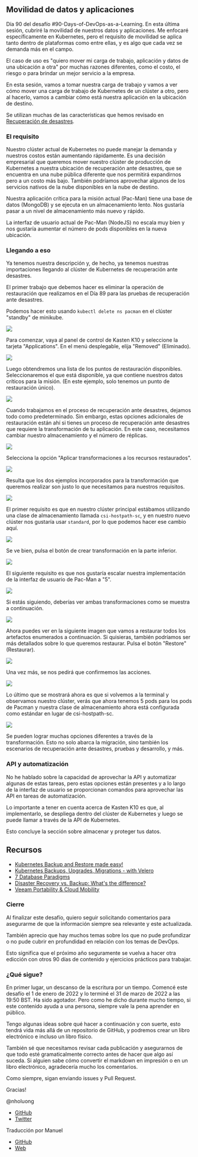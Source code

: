 ## Movilidad de datos y aplicaciones

Día 90 del desafío #90-Days-of-DevOps-as-a-Learning. En esta última sesión, cubriré la movilidad de nuestros datos y aplicaciones. Me enfocaré específicamente en Kubernetes, pero el requisito de movilidad se aplica tanto dentro de plataformas como entre ellas, y es algo que cada vez se demanda más en el campo.

El caso de uso es "quiero mover mi carga de trabajo, aplicación y datos de una ubicación a otra" por muchas razones diferentes, como el costo, el riesgo o para brindar un mejor servicio a la empresa.

En esta sesión, vamos a tomar nuestra carga de trabajo y vamos a ver cómo mover una carga de trabajo de Kubernetes de un clúster a otro, pero al hacerlo, vamos a cambiar cómo está nuestra aplicación en la ubicación de destino.

Se utilizan muchas de las características que hemos revisado en [Recuperación de desastres](day89.md).

### **El requisito**

Nuestro clúster actual de Kubernetes no puede manejar la demanda y nuestros costos están aumentando rápidamente. Es una decisión empresarial que queremos mover nuestro clúster de producción de Kubernetes a nuestra ubicación de recuperación ante desastres, que se encuentra en una nube pública diferente que nos permitirá expandirnos pero a un costo más bajo. También podríamos aprovechar algunos de los servicios nativos de la nube disponibles en la nube de destino.

Nuestra aplicación crítica para la misión actual (Pac-Man) tiene una base de datos (MongoDB) y se ejecuta en un almacenamiento lento. Nos gustaría pasar a un nivel de almacenamiento más nuevo y rápido.

La interfaz de usuario actual de Pac-Man (NodeJS) no escala muy bien y nos gustaría aumentar el número de pods disponibles en la nueva ubicación.

### Llegando a eso

Ya tenemos nuestra descripción y, de hecho, ya tenemos nuestras importaciones llegando al clúster de Kubernetes de recuperación ante desastres.

El primer trabajo que debemos hacer es eliminar la operación de restauración que realizamos en el Día 89 para las pruebas de recuperación ante desastres.

Podemos hacer esto usando `kubectl delete ns pacman` en el clúster "standby" de minikube.

![](Images/Day90_Data1.png)

Para comenzar, vaya al panel de control de Kasten K10 y seleccione la tarjeta "Applications". En el menú desplegable, elija "Removed" (Eliminado).

![](Images/Day90_Data2.png)

Luego obtendremos una lista de los puntos de restauración disponibles. Seleccionaremos el que está disponible, ya que contiene nuestros datos críticos para la misión. (En este ejemplo, solo tenemos un punto de restauración único).

![](Images/Day90_Data3.png)

Cuando trabajamos en el proceso de recuperación ante desastres, dejamos todo como predeterminado. Sin embargo, estas opciones adicionales de restauración están ahí si tienes un proceso de recuperación ante desastres que requiere la transformación de tu aplicación. En este caso, necesitamos cambiar nuestro almacenamiento y el número de réplicas.

![](Images/Day90_Data4.png)

Selecciona la opción "Aplicar transformaciones a los recursos restaurados".

![](Images/Day90_Data5.png)

Resulta que los dos ejemplos incorporados para la transformación que queremos realizar son justo lo que necesitamos para nuestros requisitos.

![](Images/Day90_Data6.png)

El primer requisito es que en nuestro clúster principal estábamos utilizando una clase de almacenamiento llamada `csi-hostpath-sc`, y en nuestro nuevo clúster nos gustaría usar `standard`, por lo que podemos hacer ese cambio aquí.

![](Images/Day90_Data7.png)

Se ve bien, pulsa el botón de crear transformación en la parte inferior.

![](Images/Day90_Data8.png)

El siguiente requisito es que nos gustaría escalar nuestra implementación de la interfaz de usuario de Pac-Man a "5".

![](Images/Day90_Data9.png)

Si estás siguiendo, deberías ver ambas transformaciones como se muestra a continuación.

![](Images/Day90_Data10.png)

Ahora puedes ver en la siguiente imagen que vamos a restaurar todos los artefactos enumerados a continuación. Si quisieras, también podríamos ser más detallados sobre lo que queremos restaurar. Pulsa el botón "Restore" (Restaurar).

![](Images/Day90_Data11.png)

Una vez más, se nos pedirá que confirmemos las acciones.

![](Images/Day90_Data12.png)

Lo último que se mostrará ahora es que si volvemos a la terminal y observamos nuestro clúster, verás que ahora tenemos 5 pods para los pods de Pacman y nuestra clase de almacenamiento ahora está configurada como estándar en lugar de csi-hostpath-sc.

![](Images/Day90_Data13.png)

Se pueden lograr muchas opciones diferentes a través de la transformación. Esto no solo abarca la migración, sino también los escenarios de recuperación ante desastres, pruebas y desarrollo, y más.

### API y automatización

No he hablado sobre la capacidad de aprovechar la API y automatizar algunas de estas tareas, pero estas opciones están presentes y a lo largo de la interfaz de usuario se proporcionan comandos para aprovechar las API en tareas de automatización.

Lo importante a tener en cuenta acerca de Kasten K10 es que, al implementarlo, se despliega dentro del clúster de Kubernetes y luego se puede llamar a través de la API de Kubernetes.

Esto concluye la sección sobre almacenar y proteger tus datos.

## Recursos

- [Kubernetes Backup and Restore made easy!](https://www.youtube.com/watch?v=01qcYSck1c4&t=217s)
- [Kubernetes Backups, Upgrades, Migrations - with Velero](https://www.youtube.com/watch?v=zybLTQER0yY)
- [7 Database Paradigms](https://www.youtube.com/watch?v=W2Z7fbCLSTw&t=520s)
- [Disaster Recovery vs. Backup: What's the difference?](https://www.youtube.com/watch?v=07EHsPuKXc0)
- [Veeam Portability & Cloud Mobility](https://www.youtube.com/watch?v=hDBlTdzE6Us&t=3s)

### **Cierre**

Al finalizar este desafío, quiero seguir solicitando comentarios para asegurarme de que la información siempre sea relevante y este actualizada.

También aprecio que hay muchos temas sobre los que no pude profundizar o no pude cubrir en profundidad en relación con los temas de DevOps.

Esto significa que el próximo año seguramente se vuelva a hacer otra edicción con otros 90 días de contenido y ejercicios prácticos para trabajar.

### ¿Qué sigue?

En primer lugar, un descanso de la escritura por un tiempo. Comencé este desafío el 1 de enero de 2022 y lo terminé el 31 de marzo de 2022 a las 19:50 BST. Ha sido agotador. Pero como he dicho durante mucho tiempo, si este contenido ayuda a una persona, siempre vale la pena aprender en público.

Tengo algunas ideas sobre qué hacer a continuación y con suerte, esto tendrá vida más allá de un repositorio de GitHub, y podremos crear un libro electrónico e incluso un libro físico.

También sé que necesitamos revisar cada publicación y asegurarnos de que todo esté gramaticalmente correcto antes de hacer que algo así suceda. Si alguien sabe cómo convertir el markdown en impresión o en un libro electrónico, agradecería mucho los comentarios.

Como siempre, sigan enviando issues y Pull Request.

Gracias!

@nholuong

- [GitHub](https://github.com/nholuongCade)
- [Twitter](https://twitter.com/nholuong)

Traducción por Manuel

- [GitHub](https://github.com/manuelver)
- [Web](https://vergaracarmona.es)
